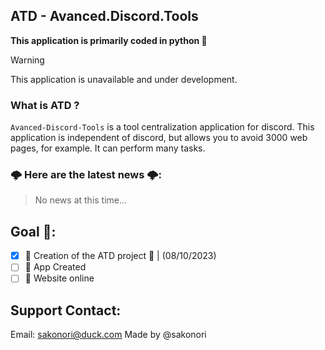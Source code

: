 ## ATD - Avanced.Discord.Tools
**This application is primarily coded in python 🐍**

> [!WARNING]
> This application is unavailable and under development. 
### __What is ATD ?__
`Avanced-Discord-Tools` is a tool centralization application for discord. This application is independent of discord, but allows you to avoid 3000 web pages, for example. It can perform many tasks. 


### 🌩️ **Here are the latest news 🌩️:**
> No news at this time...

## **Goal 🎯:**
- [x] 🥇 Creation of the ATD project 🎉 | (08/10/2023)
- [ ] 🥈 App Created 
- [ ] 🥉 Website online

## **Support Contact:**
Email: [sakonori@duck.com](mailto:sakonori@duck.com)
Made by @sakonori
